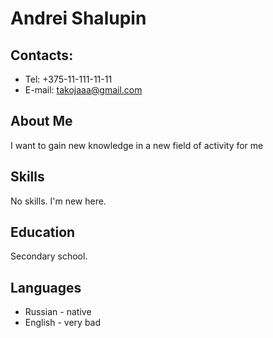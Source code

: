 # Andrei Shalupin
## Contacts:
* Tel: +375-11-111-11-11
* E-mail: takojaaa@gmail.com

## About Me
I want to gain new knowledge in a new field of activity for me

## Skills
No skills. I'm new here.

## Education
Secondary school.

## Languages
* Russian - native
* English - very bad
